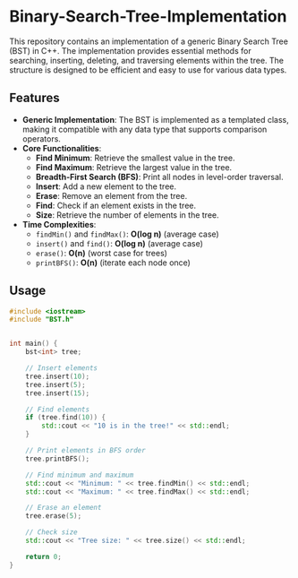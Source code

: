 # Binary-Search-Tree-Implementation

This repository contains an implementation of a generic Binary Search Tree (BST) in C++. The implementation provides essential methods for searching, inserting, deleting, and traversing elements within the tree. The structure is designed to be efficient and easy to use for various data types.

## Features

- **Generic Implementation**: The BST is implemented as a templated class, making it compatible with any data type that supports comparison operators.
- **Core Functionalities**:
  - **Find Minimum**: Retrieve the smallest value in the tree.
  - **Find Maximum**: Retrieve the largest value in the tree.
  - **Breadth-First Search (BFS)**: Print all nodes in level-order traversal.
  - **Insert**: Add a new element to the tree.
  - **Erase**: Remove an element from the tree.
  - **Find**: Check if an element exists in the tree.
  - **Size**: Retrieve the number of elements in the tree.
- **Time Complexities**:
  - `findMin()` and `findMax()`: **O(log n)** (average case)
  - `insert()` and `find()`: **O(log n)** (average case)
  - `erase()`: **O(n)** (worst case for trees)
  - `printBFS()`: **O(n)** (iterate each node once) 



## Usage

```cpp
#include <iostream>
#include "BST.h"


int main() {
    bst<int> tree;

    // Insert elements
    tree.insert(10);
    tree.insert(5);
    tree.insert(15);

    // Find elements
    if (tree.find(10)) {
        std::cout << "10 is in the tree!" << std::endl;
    }

    // Print elements in BFS order
    tree.printBFS();

    // Find minimum and maximum
    std::cout << "Minimum: " << tree.findMin() << std::endl;
    std::cout << "Maximum: " << tree.findMax() << std::endl;

    // Erase an element
    tree.erase(5);

    // Check size
    std::cout << "Tree size: " << tree.size() << std::endl;

    return 0;
}
